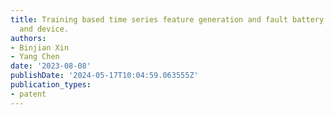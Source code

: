 ```yaml
---
title: Training based time series feature generation and fault battery detection method
  and device.
authors:
- Binjian Xin
- Yang Chen
date: '2023-08-08'
publishDate: '2024-05-17T10:04:59.063555Z'
publication_types:
- patent
---
```

